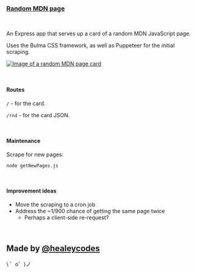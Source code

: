 ### [Random MDN page](https://random-mdn-page.glitch.me/)

<br>

An Express app that serves up a card of a random MDN JavaScript page.

Uses the Bulma CSS framework, as well as Puppeteer for the initial scraping.

[![](https://github.com/healeycodes/random-mdn-page/blob/master/rnd-mdn-preview.png "Image of a random MDN page card")](https://random-mdn-page.glitch.me/)

<br>

#### Routes

`/` - for the card.

`/rnd` - for the card JSON.

<br>

#### Maintenance

Scrape for new pages:

`node getNewPages.js`

<br>

#### Improvement ideas

- Move the scraping to a cron job
- Address the ~1/900 chance of getting the same page twice
  - Perhaps a client-side re-request?
<br>

Made by [@healeycodes](https://twitter.com/healeycodes)
-------------------

\ ゜o゜)ノ
